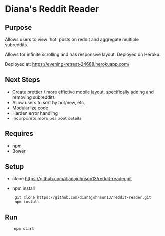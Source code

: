 # Diana's Reddit Reader

## Purpose
Allows users to view 'hot' posts on reddit and aggregate multiple subreddits. 

Allows for infinite scrolling and has responsive layout. Deployed on Heroku.

Deployed at: https://evening-retreat-24688.herokuapp.com/

## Next Steps
 - Create prettier / more effictive mobile layout, specifically adding and removing subreddits
 - Allow users to sort by hot/new, etc.
 - Modularlize code
 - Harden error handling
 - Incorporate more per post details

## Requires
 - npm
 - Bower

## Setup
 - clone https://github.com/dianajohnson13/reddit-reader.git
 - npm install

 
		git clone https://github.com/dianajohnson13/reddit-reader.git
    	npm install
    	
    	
## Run
		npm start